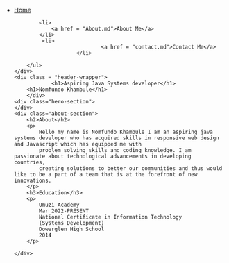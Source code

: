 <body>
	<div class = "navigation-wrapper">
		<ul>
			 <li>
                                <a href = "README.md">Home</a>
			</li>

			<li>
				<a href = "About.md">About Me</a>
			</li>
			 <li>
                                <a href = "contact.md">Contact Me</a>
                        </li>

		</ul>
	</div>
	<div class = "header-wrapper">
                <h1>Aspiring Java Systems developer</h1>
		<h1>Nomfundo Khambule</h1>
        </div>
	<div class="hero-section">
	</div>
	<div class="about-section">
		<h2>About</h2>
		<p>
			Hello my name is Nomfundo Khambule I am an aspiring java systems developer who has acquired skills in responsive web design and Javascript which has equipped me with
			problem solving skills and coding knowledge. I am passionate about technological advancements in developing countries,
			creating solutions to better our communities and thus would like to be a part of a team that is at the forefront of new innovations.
		</p>
		<h3>Education</h3>
		<p>
			Umuzi Academy 
			Mar 2022-PRESENT 
			National Certificate in Information Technology 
			(Systems Development) 
			Dowerglen High School 
			2014
		</p> 

	</div>	

</body>
<style>
	h1{
		color:red;
	}
</style>
